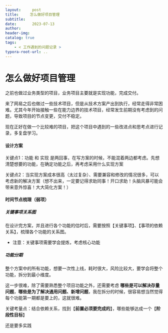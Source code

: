 ```yaml
---
layout:     post
title:     怎么做好项目管理
subtitle:  
date:       2023-07-13
author:     
header-img: 
catalog: true
tags:
    - < 工作遇到的问题记录 >
typora-root-url: ..
---
```




# 怎么做好项目管理

之前也做过业务类型的项目，业务项目主要就是实现功能，完成交付。

来了网易之后也做过一些技术项目，但是从技术方案产出到执行，经常走得非常困难。尤其今年开始接触一些在能力边界的技术项目，经常发生前期没有考虑到的问题，导致项目的节点变更，交付不稳定。

现在正好在做一个比较难的项目，把这个项目中遇到的一些改进点和思考点进行记录，多复盘学习。

#### 设计方案

关键点1：功能 和 实现 是两回事，在写方案的时候，不能混着两边都考虑。先想清楚想要的功能，在确定功能之后，再考虑采用什么实现方案

关键点2：当实现方案成本很高（太过复杂）、需要兼容和修改的情况很多，可以考虑新的解决方案（想不出来，一定要记得求助同事！开口求助！头脑风暴可能会带来意外惊喜！大大简化方案！）

#### 时间节点梳理（弱项）

##### 关键事项关系图

在设计完方案，并且进行各个功能的估时后，需要按照【关键事项】、【事项的依赖关系】，梳理各个功能的关系图。

- 注意：关键事项需要学会提炼，考虑核心功能

##### 功能分期

整个方案中的所有功能，想要一次性上线，耗时很大，风险比较大，要学会将整个功能，拆分到最小维度。

这一步很难，除了需要熟悉整个项目功能之外，还需要考虑 **哪些是可以解决存量问题**，**哪些是为了解决通用问题、新增问题**，我在拆分的时候，很容易想当然觉得每个功能第一期都是要上的，这就很难。

关键考量点：结合依赖关系，找到【**前置必须要完成的**】，哪些能够达成一个【**阶段性目标**】

还是要多实践
